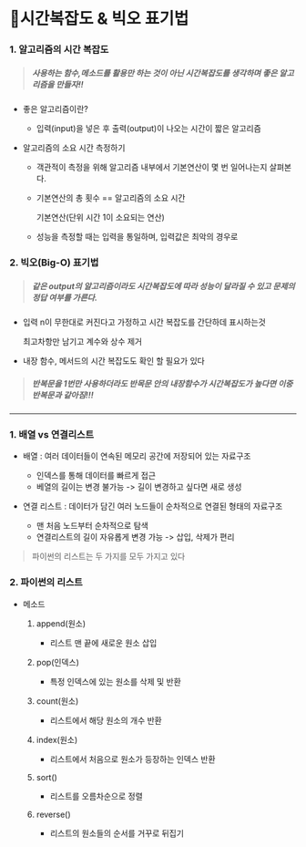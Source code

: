 # 🚩시간복잡도 & 빅오 표기법

### 1. 알고리즘의 시간 복잡도

> ##### 사용하는 함수,메소드를 활용만 하는 것이 아닌 시간복잡도를 생각하며 좋은 알고리즘을 만들자!!

- 좋은 알고리즘이란?

  - 입력(input)을 넣은 후 출력(output)이 나오는 시간이 짧은 알고리즘

- 알고리즘의 소요 시간 측정하기

  - 객관적이 측정을 위해 알고리즘 내부에서 기본연산이 몇 번 일어나는지 살펴본다.

  - 기본연산의 총 횟수 == 알고리즘의 소요 시간

    기본연산(단위 시간 1이 소요되는 연산)

  - 성능을 측정할 때는 입력을 통일하며, 입력값은 최악의 경우로

    

### 2. 빅오(Big-O) 표기법

> ##### 같은 output의 알고리즘이라도 시간복잡도에 따라 성능이 달라질 수 있고 문제의 정답 여부를 가른다.

- 입력 n이 무한대로 커진다고 가정하고 시간 복잡도를 간단하데 표시하는것

  최고차항만 남기고 계수와 상수 제거 

- 내장 함수, 메서드의 시간 복잡도도 확인 할 필요가 있다



> ##### 반복문을 1번만 사용하더라도 반목문 안의 내장함수가 시간복잡도가 높다면 이중 반복문과 같아짐!!!

---

### 1. 배열 vs 연결리스트

- 배열 : 여러 데이터들이 연속된 메모리 공간에 저장되어 있는 자료구조
  - 인덱스를 통해 데이터를 빠르게 접근
  - 베열의 길이는 변경 불가능 -> 길이 변경하고 싶다면 새로 생성

- 연결 리스트 : 데이터가 담긴 여러 노드들이 순차적으로 연결된 형태의 자료구조
  - 맨 처음 노드부터 순차적으로 탐색
  - 연결리스트의 길이 자유롭게 변경 가능 -> 삽입, 삭제가 편리

> 파이썬의 리스트는 두 가지를 모두 가지고 있다

### 2. 파이썬의 리스트

- 메소드

  1. append(원소)
     - 리스트 맨 끝에 새로운 원소 삽입
  2. pop(인덱스)
     - 특정 인덱스에 있는 원소를 삭제 및 반환

  3. count(원소)
     - 리스트에서 해당 원소의 개수 반환

  4. index(원소)
     - 리스트에서 처음으로 원소가 등장하는 인덱스 반환
  5. sort()
     - 리스트를 오름차순으로 정렬

  6. reverse()
     - 리스트의 원소들의 순서를 거꾸로 뒤집기